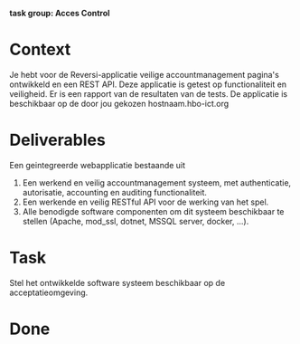 **task group: Acces Control**

# Context

Je hebt voor de Reversi-applicatie veilige accountmanagement pagina's ontwikkeld en een REST API. Deze applicatie is getest op functionaliteit en veiligheid. Er is een rapport van de resultaten van de tests. De applicatie is beschikbaar op de door jou gekozen hostnaam.hbo-ict.org

# Deliverables

Een geintegreerde webapplicatie bestaande uit

1.  Een werkend en veilig accountmanagement systeem, met authenticatie, autorisatie, accounting en auditing functionaliteit.
2.  Een werkende en veilig RESTful API voor de werking van het spel.
3.  Alle benodigde software componenten om dit systeem beschikbaar te stellen (Apache, mod\_ssl, dotnet, MSSQL server, docker, ...).

# Task

Stel het ontwikkelde software systeem beschikbaar op de acceptatieomgeving.

# Done
